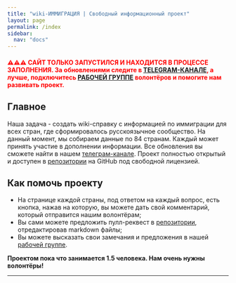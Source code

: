 ```yaml
---
title: "wiki-ИММИГРАЦИЯ | Свободный информационный проект"
layout: page
permalink: /index
sidebar:
  nav: "docs"
---
```


<h4 style="color: red;">⚠️⚠️⚠️ САЙТ ТОЛЬКО ЗАПУСТИЛСЯ И НАХОДИТСЯ В ПРОЦЕССЕ ЗАПОЛНЕНИЯ. За обновлениями следите в <a href="https://t.me/imwiki">TELEGRAM-КАНАЛЕ</a>, а лучше, подключитесь <a href="https://t.me/+FHi3FnJaoWJkMDAx">РАБОЧЕЙ ГРУППЕ</a> волонтёров и помогите нам развивать проект.</h4>

## Главное

Наша задача - создать wiki-справку с информацией по иммиграции для всех стран, где сформировалось русскоязычное сообщество. На данный момент, мы собираем данные по 84 странам. Каждый может принять участие в дополнении информации. Все обновления вы сможете найти в нашем [телеграм-канале](https://t.me/imwiki). Проект полностью открытый и доступен в [репозитории](https://github.com/im-wiki/im-wiki.github.io) на GitHub под свободной лицензией.

## Как помочь проекту

- На странице каждой страны, под ответом на каждый вопрос, есть кнопка, нажав на которую, вы можете дать свой комментарий, который отправится нашим волонтёрам;
- Вы сами можете предложить пулл-реквест в [репозитории](https://github.com/im-wiki/im-wiki.github.io), отредактировав markdown файлы;
- Вы можете высказать свои замечания и предложения в нашей [рабочей группе](https://t.me/+FHi3FnJaoWJkMDAx).

**Проектом пока что занимается 1.5 человека. Нам очень нужны волонтёры!**

---

